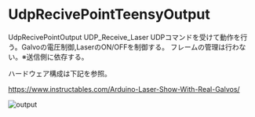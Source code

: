 # UdpRecivePointTeensyOutput
  UdpRecivePointOutput
  UDP_Receive_Laser
  UDPコマンドを受けて動作を行う。Galvoの電圧制御,LaserのON/OFFを制御する。
  フレームの管理は行わない。※送信側に依存する。
  
  ハードウェア構成は下記を参照。
  
  https://www.instructables.com/Arduino-Laser-Show-With-Real-Galvos/
  
![output](https://user-images.githubusercontent.com/34505055/178198707-10d6dadc-57ac-46bf-93d6-ba733e8c74b3.gif)
